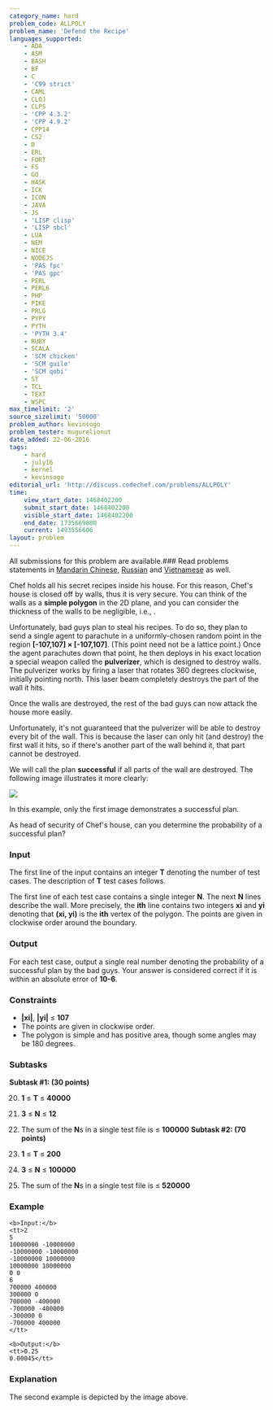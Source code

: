 ```yaml
---
category_name: hard
problem_code: ALLPOLY
problem_name: 'Defend the Recipe'
languages_supported:
    - ADA
    - ASM
    - BASH
    - BF
    - C
    - 'C99 strict'
    - CAML
    - CLOJ
    - CLPS
    - 'CPP 4.3.2'
    - 'CPP 4.9.2'
    - CPP14
    - CS2
    - D
    - ERL
    - FORT
    - FS
    - GO
    - HASK
    - ICK
    - ICON
    - JAVA
    - JS
    - 'LISP clisp'
    - 'LISP sbcl'
    - LUA
    - NEM
    - NICE
    - NODEJS
    - 'PAS fpc'
    - 'PAS gpc'
    - PERL
    - PERL6
    - PHP
    - PIKE
    - PRLG
    - PYPY
    - PYTH
    - 'PYTH 3.4'
    - RUBY
    - SCALA
    - 'SCM chicken'
    - 'SCM guile'
    - 'SCM qobi'
    - ST
    - TCL
    - TEXT
    - WSPC
max_timelimit: '2'
source_sizelimit: '50000'
problem_author: kevinsogo
problem_tester: mugurelionut
date_added: 22-06-2016
tags:
    - hard
    - july16
    - kernel
    - kevinsogo
editorial_url: 'http://discuss.codechef.com/problems/ALLPOLY'
time:
    view_start_date: 1468402200
    submit_start_date: 1468402200
    visible_start_date: 1468402200
    end_date: 1735669800
    current: 1493556606
layout: problem
---
```

All submissions for this problem are available.###  Read problems statements in [Mandarin Chinese](http://www.codechef.com/download/translated/JULY16/mandarin/ALLPOLY.pdf), [Russian](http://www.codechef.com/download/translated/JULY16/russian/ALLPOLY.pdf) and [Vietnamese](http://www.codechef.com/download/translated/JULY16/vietnamese/ALLPOLY.pdf) as well.

Chef holds all his secret recipes inside his house. For this reason, Chef's house is closed off by walls, thus it is very secure. You can think of the walls as a **simple polygon** in the 2D plane, and you can consider the thickness of the walls to be negligible, i.e., .

Unfortunately, bad guys plan to steal his recipes. To do so, they plan to send a single agent to parachute in a uniformly-chosen random point in the region **\[-107,107\] × \[-107,107\]**. (This point need not be a lattice point.) Once the agent parachutes down that point, he then deploys in his exact location a special weapon called the **pulverizer**, which is designed to destroy walls. The pulverizer works by firing a laser that rotates 360 degrees clockwise, initially pointing north. This laser beam completely destroys the part of the wall it hits.

Once the walls are destroyed, the rest of the bad guys can now attack the house more easily.

Unfortunately, it's not guaranteed that the pulverizer will be able to destroy every bit of the wall. This is because the laser can only hit (and destroy) the first wall it hits, so if there's another part of the wall behind it, that part cannot be destroyed.

We will call the plan **successful** if all parts of the wall are destroyed. The following image illustrates it more clearly:

![](https://s3.amazonaws.com/codechef_shared/download/upload/JULY16/allpoly.png)

In this example, only the first image demonstrates a successful plan.

As head of security of Chef's house, can you determine the probability of a successful plan?

### Input

The first line of the input contains an integer **T** denoting the number of test cases. The description of **T** test cases follows.

The first line of each test case contains a single integer **N**. The next **N** lines describe the wall. More precisely, the **ith** line contains two integers **xi** and **yi** denoting that **(xi, yi)** is the **ith** vertex of the polygon. The points are given in clockwise order around the boundary.

### Output

For each test case, output a single real number denoting the probability of a successful plan by the bad guys. Your answer is considered correct if it is within an absolute error of **10-6**.

### Constraints

- **|xi|**, **|yi|** ≤ **107**
- The points are given in clockwise order.
- The polygon is simple and has positive area, though some angles may be 180 degrees.

### Subtasks

**Subtask #1: (30 points)**

20. **1** ≤ **T** ≤ **40000**
21. **3** ≤ **N** ≤ **12**
22. The sum of the **N**s in a single test file is ≤ **100000**
**Subtask #2: (70 points)**

24. **1** ≤ **T** ≤ **200**
25. **3** ≤ **N** ≤ **100000**
26. The sum of the **N**s in a single test file is ≤ **520000**
### Example

```
<b>Input:</b>
<tt>2
5
10000000 -10000000
-10000000 -10000000
-10000000 10000000
10000000 10000000
0 0
6
700000 400000
300000 0
700000 -400000
-700000 -400000
-300000 0
-700000 400000
</tt>

<b>Output:</b>
<tt>0.25
0.00045</tt>

```
### Explanation

The second example is depicted by the image above.